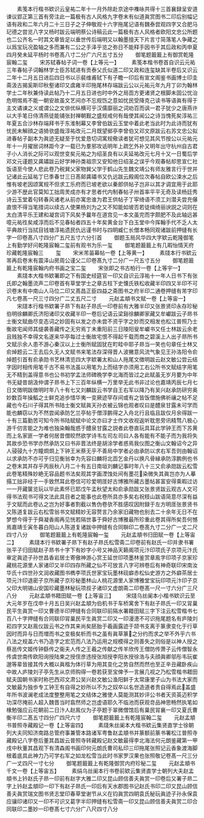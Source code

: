 <!-- { "loadSidebar": true } -->
　　素笺本行楷书欵识云皇祐二年十一月外除赴京途中襍咏共得十三首襄録呈安道谏议郢正第三首有旁注此一篇极有古人风格九字卷末有似道眞赏图书二印后别幅记语有政和二年六月二十三日子之子伸敬观十六字拖尾记语有魏泰尝观四字又合肥马玘德之尝览八字又杨时跋云端明蔡公诗稿云此一篇极有古人风格者欧阳文忠公所题也二公齐名一时其文章皆足以垂世传后端明又以翰墨擅天下片言寸简落笔人争藏之以爲宝玩况盈轴之多而兼有二公之手泽乎览之弥日不能释手因书于其后政和丙申夏四月癸未延平杨时书卷髙八寸二分广六尺五寸五分
　　御笔题籖籖上有御赏乾隆宸翰二玺
　　宋苏轼春帖子词一卷【上等元一】
　　素笺本楷书卷首自识云元祐三年春帖子词翰林学士臣苏轼进有贡泰父氏似道二印又政和连玺缺其半卷后又识云二年十二月五日进后四日书以示裴维甫轼下有子瞻一印后有宣文阁鉴书画博士印圭斋汲古揭奚斯印秋壑诸印又虞雍半印拖尾林存端跋云公以元祐元年九月丁卯为翰林学士二年秋兼侍读此帖乃十二月五日进也时中外之局靣方更诸贤之根脚未固公忧治危明惕焉不能一朝安故虽文艺间亦不忘规饬之意如忧民受降克己读书等语眞有得于主文谲谏之义或谓公之文俳优纵横可乎汉儒靡丽之词劝百而讽一君子犹少之唐燕许以大手笔日侍清燕徒能铺张封禅朝觐之盛规戒何有哉使其闻公之诗当愧死矣淳祐三年夏五合沙林存端拜书于东淮制幕又李曾伯跋云玉堂中着此老当此时为此诗而犹有忧民未解顔之语猗欤盛哉淳祐改元二月既望鄇亭李曾伯又邓文原跋云右苏文忠公拟进春帖子副本为眞迹无疑至于忧爱恳切词寓规儆读者犹可想见其风节按公以元祐元年十一月擢居词林距今才一载已为羣邪攻诋明年上疏乞外补又明年出守杭州自古君子小人消长之际可以观世变矣元祐之为绍圣良有以夫延祐改元七月十又一日蜀后学邓文元谨题又龚璛跋云好学神孙类祖宗又安知他日绍圣之误乎今观春帖却思宣仁社饭语至今使人悲此卷乃税巽父家物巽父学于鹤山先生魏文靖公有师友雅言行于世并记诸此云延祐丁巳季春廿三日髙邮龚璛书又仇远跋云殿阁位次春帖自欧公涑水之后惟有坡老因颂寓规不但求工乐府而已坡老欲以秦郎供帖子岂非以其才调宜用于此耶少游不歴此官莫知工拙周羙成亦有才思者代内制春帖子卅首率平平无奇及读杨廷秀诗云玉堂着句转春风诸老从前亦寓忠谁为君王供帖子丁寜绮语不须工刘潜夫尝充儤直恨不得当笔措词以续古人使果杨刘为之又不知能如坡否若徒缉绮丽谀説之词则在太白清平乐王建和凝宫词下风矣予曩年在道宫见一本文虽完而字颇肥不及此轴远甚噫元祐徃矣咸淳而后不见春帖者四五十年矣黄金台下白玉堂中今挥翰手代不乏人太平典故行当拭目钱塘淳祐遗民仇远谨书时与四眀臧仁长僧本畅同观诸跋前押缝有长字一印卷髙八寸四分广五尺五寸六分引首
　　御题玉局风华四大字欵云乾隆御笔上有勤学好问乾隆宸翰二玺前有观书为乐一玺
　　御笔题籖籖上有几暇怡情天府珍藏乾隆宸翰三
　　玺
　　宋米芾苖幕帖一卷【上等黄一】
　　素牋本行书欵云芾再启卷末有震泽山房周公谨父二印卷髙九寸二分广一尺五寸五分
　　御笔题籖籖上有乾隆宸翰内府书画之宝二玺
　　宋张即之书古柏行一卷【上等宇一】
　　素牋本大楷书欵署即之下有国史经筵官一印又自识云淳祐十一年人日书下有张氏即之翰墨流声二印卷首有草堂学士之章古柱下史懐氏铁松收藏半印四又半印不可识卷末有中南山人马位二印又髙昌正臣四益之斋图书之府半印二通卷押缝有芾字印凡七卷髙一尺三寸四分广二丈五尺二寸
　　元赵孟頫书文赋一卷【上等宙一】
　　宋牋本行楷书欵署子昻下有赵子昻氏一印卷前有大雅半印又张景贤印永存珍秘伯明徐麟卿氏济阳诸印又收藏半印一卷后记语云梁谿徐麟卿家藏又牟巘跋云子昻书士衡文赋曲尽变态词之妙固有以发之亦未尝不资乎字之妙而交相发也松江普照乃士衡故宅闻师其缇袭善藏传之无穷焉丁未重阳前三日陵阳叟牟巘书又任士林跋云余老且贱独不幸得文名遂来华亭每过士衡故宅恨不得起千载而商之碧溪上人出子昻所书文赋示余人患不游心秦汉以上士衡所赋固犹在町畦中耶子昻当一笑也句章任士林又俞焯题云二王去后久无人文赋书来笔法存深得晋人波撇意风流气象见王孙洛阳令俞焯题引首有俞承勋书艺林清览四大字欵署太和山人拖尾文徴明跋云赵文敏公尝云结字因时相传用笔千古不易书法虽以用笔为上而结字亦须用工右公所书文赋结字用笔无不精到盖得意书也公书初学孟法师碑晩学李北海而皆过之此赋虽无岁月要为中年书无疑昔胡汲仲谓子昻书上下三百年纵横一万里举无此书非过论也嘉靖丙辰七月七日文徴明跋徴明时年八十有七又刘麟跋云书学自王右军以降乃有吴兴赵承防研穷奥妙数百年操觚之士鲜克追歩惜华夷一变厥迹罕存间或有之皆饭僧施佛祈禳之帖不足藏也今石川子得其所书陆士衡文赋眞天孙衣被云锦也观者叹曰是醴泉甘露未可学而能也麟窃以为不然尝闻承防乞兰亭帖于僧淳鹏得之入舟北行且临且跋仅月余得跋一十有三篇勤苦可知今所书陆赋赋中论文亦曰才士作文收视返听耽思旁讯精骛八极心游千仞言能之为难也独染翰哉惑于醴泉甘露之説者此卷直玩具耳此学钟王而下苏黄而上名家匪一学者何居昔僧皎然欲学诗韦左司左司曰人各有能有不能子而为我将失其故歩恐书学亦然承防又曰书非晋法终是胡涂学者惑焉我仪图之衡山文翰诏今之异人骎骎九十方瞳烱烱上下钟王米蔡无乎不善局中学者必由承防以求右军吾则由翰诏以求承防不亦可乎归见衡翁幸为先容曰麟将北靣乞金丹以换凡骨縁承防淳鹏例也书之卷末其并存乎丙辰秋八月二十有五日南垣刘麟记事时年八十三又俞承勋跋云松雪此卷笔精殊妙絶无容品题书法矣观其字画湮蚀处间有墨花染微失其眞岂亦为人摹搨工拙非经于一手致然耳此卷信可珍爱明厓好古博雅所藏古墨帖甚富安得乘暇过访一一开藏箧览玩以毕此素怀已耶戊午孟秋望太和俞承勋跋又张景贤跋云观古人文可得书法观书可得文法此具目者之能事也此卷所具亦多矣右祝枝山跋语简意尽深有益于文赋而此卷亾之岂为好事者割截以售伪卷欤不胜感叹因附録于左方明厓张景贤书又陈道复跋云右松雪翁书文赋精妙无容赘言乃余家旧藏物也别去二十余年无日不在梦想今得于于舜凝香阁再见恍若隔世事于舜好古博雅最所珍重此卷其得所矣吾何憾焉嘉靖壬寅冬暮白阳山人陈道复诸跋中押缝有合同聨印二卷髙九寸二分广一丈二尺四寸八分
　　御笔题籖籖上有乾隆宸翰一玺
　　元赵孟頫书归田赋一卷【上等宙二】
　　素牋本行书欵署子昻下有赵子昻氏松雪斋二印卷前有赵氏一印并隶书署张平子归田赋赵子昻书十字下有妙字小号又神品天籁阁项元汴印项氏子京项元汴氏审定眞迹子孙世昌香岩居士寄傲神游心赏王延世印项墨林鉴赏章鳯字印项子京家珍藏桃花源里人家诸印又半印四存所藏之仙不可放言八字可辨卷后有神奇联印宋南汝华氏十四世孙文润收藏图书檇李项氏世家宝玩墨林砚癖赤松仙史游方之外癖茶居士项元汴印退密子京所藏子京珍秘墨林山人桃花源里人家博雅堂宝玩印项元汴印子京父印大明锡山安国珍藏墨林秘玩项叔子诸印又虚朗斋二印卷髙一尺一寸六分广三尺八分
　　元赵孟頫书耤田赋一卷【上等宙三】
　　宋牋乌丝阑本小楷书欵识云至大元年岁在戊申十月五日吴兴赵孟頫为伯机书于车桥寓舍下有赵子昻氏一印又冐巢民平生眞赏一印又曹德半印押缝有合同联印前隔水署耤田赋三字下注云松雪楷书七百八十字押缝有合同联印冐巢民平生眞赏二印又一印漫漶不可识拖尾题名有庐陵刘崧四字又赵鳯仪跋云书之作其来尚矣胚胎于羲画露迹于颉书支离于篆隶变化于行草因时而异与日而増而书之变极矣析而书之虽有眞草篆之分约而求之举不外乎六书八法之规盖六书乃造字之宏范而八法乃运用之规模得之则善失之则俗是以神人授之蔡邕传文姬传钟繇传之衞夫人传之王羲之传献之传羊欣传王僧防传萧子云传僧智永传虞世南传欧阳询授陆柬之授侄彦违授张旭授李阳氷授徐浩与夫顔眞卿邬彤韦玩崔邈等辈皆接其传大概以眞楷为体行草为用其变化之势自然而然也至正辛丑藏卧疾山中故人庐陵刘子亭先生从京师购得一卷若获至宝俾予一言展几视之乃松雪楷书耤田赋夫国朝书家时称巴西邓文肃公吴兴赵文敏公渔阳鲜于太常康里子山为书法大家而文敏最为独歩专工钟王有自得之妙所以不为之奴卒以名世造道者贵自得焉此盖盛年所书波澜老成法度整整用笔之文结体之雅使人莫能测其妙评公书者天资英迈积学功深尽掩前人超入魏晋当时翕然师之岂虚语耶久不临池而获观竒品神思畅然执笔如椽勉强应云花朝前二日汴人赵鳯仪为子亭题于翠微僧馆后有巢民冐襄一印又夏氏曹衡半印二髙五寸四分广四尺六寸
　　御笔题籖籖上有乾隆宸翰二玺
　　元赵孟頫书普照寺藏殿记一卷【上等宙四】
　　素牋朱丝阑本大楷书欵云集贤直学士徐朝列大夫同知济南路总管府事兼管本路诸军粤鲁赵孟頫书并篆额前篆书署松江普照寺藏殿记八字卷后董其昌跋云普照寺转藏殿记赵文敏最得李北海法何元朗鉴藏第一甲戌中秋董其昌观下有清森阁书画印何元朗氏曹司私印三印拖尾张照记云香象渡海脚根着底具此神力乃可学右军之如龙松雪当此时书家罗汉果也张照敬记卷髙一尺三分广一丈四尺一寸七分
　　御笔题籖籖上有乾隆御赏内府珍秘二玺
　　元赵孟頫书千文一卷【上等宙五】
　　素绢乌丝阑本行书卷前欵云集贤直学士朝列大夫赵孟頫书上钤赵氏子昻一印前有赵字大雅二印又昆山顾信善夫眞赏一印卷后又署子昻二字上钤赵孟頫印一印下有赵子昻氏一印后有天水郡图书记赵氏书印二印又昆山顾信善夫眞赏瑞文图书贤志堂印春草堂谢节从义在钧眞赏四眀袁氏秘玩眞迹子孙永保袁应骧印诸印又一印不可识又葛字半印押缝有松雪斋一印又昆山顾信善夫眞赏二印合同联印二墨妙一印卷髙七寸六分广八尺四寸八分
